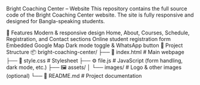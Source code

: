 Bright Coaching Center – Website
This repository contains the full source code of the Bright Coaching Center website.
The site is fully responsive and designed for Bangla-speaking students.

🚀 Features
Modern & responsive design
Home, About, Courses, Schedule, Registration, and Contact sections
Online student registration form
Embedded Google Map
Dark mode toggle & WhatsApp button
📂 Project Structure
📦 bright-coaching-center/
 ├── 📄 index.html        # Main webpage
 ├── 🎨 style.css         # Stylesheet
 ├── ⚙️  file.js           # JavaScript (form handling, dark mode, etc.)
 ├── 🖼️  assets/
 │    └── images/         # Logo & other images (optional)
 └── 📜 README.md         # Project documentation
